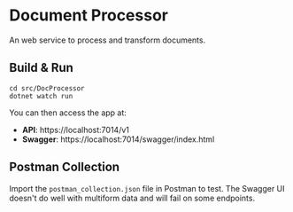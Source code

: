 # Document Processor

An web service to process and transform documents.

## Build & Run

```shell
cd src/DocProcessor
dotnet watch run
```

You can then access the app at:

- **API**: https://localhost:7014/v1
- **Swagger**: https://localhost:7014/swagger/index.html

## Postman Collection

Import the `postman_collection.json` file in Postman to test.
The Swagger UI doesn't do well with multiform data and will fail on some endpoints. 